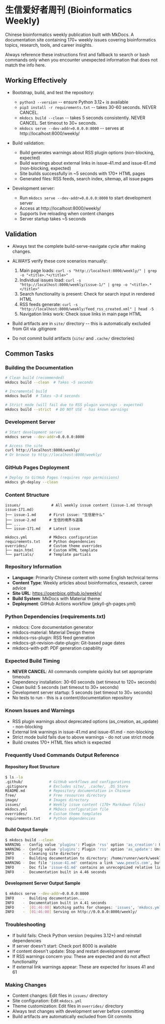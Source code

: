 # 生信爱好者周刊 (Bioinformatics Weekly)
Chinese bioinformatics weekly publication built with MkDocs. A documentation site containing 170+ weekly issues covering bioinformatics topics, research, tools, and career insights.

Always reference these instructions first and fallback to search or bash commands only when you encounter unexpected information that does not match the info here.

## Working Effectively
- Bootstrap, build, and test the repository:
  - `python3 --version` -- ensure Python 3.12+ is available
  - `pip3 install -r requirements.txt` -- takes 30-60 seconds. NEVER CANCEL.
  - `mkdocs build --clean` -- takes 5 seconds consistently. NEVER CANCEL. Set timeout to 30+ seconds.
  - `mkdocs serve --dev-addr=0.0.0.0:8000` -- serves at http://localhost:8000/weekly/

- Build validation:
  - Build generates warnings about RSS plugin options (non-blocking, expected)
  - Build warnings about external links in issue-41.md and issue-61.md (non-blocking, expected)
  - Site builds successfully in ~5 seconds with 170+ HTML pages
  - Generated files: RSS feeds, search index, sitemap, all issue pages

- Development server:
  - Run `mkdocs serve --dev-addr=0.0.0.0:8000` to start development server
  - Access at http://localhost:8000/weekly/
  - Supports live reloading when content changes
  - Server startup takes ~5 seconds

## Validation
- Always test the complete build-serve-navigate cycle after making changes.
- ALWAYS verify these core scenarios manually:
  1. Main page loads: `curl -s "http://localhost:8000/weekly/" | grep -o "<title>.*</title>"`
  2. Individual issues load: `curl -s "http://localhost:8000/weekly/issue-1/" | grep -o "<title>.*</title>"`
  3. Search functionality is present: Check for search input in rendered HTML
  4. RSS feeds generate: `curl -s "http://localhost:8000/weekly/feed_rss_created.xml" | head -5`
  5. Navigation links work: Check issue links in main page HTML

- Build artifacts are in `site/` directory -- this is automatically excluded from Git via .gitignore
- Do not commit build artifacts (`site/` and `.cache/` directories)

## Common Tasks

### Building the Documentation
```bash
# Clean build (recommended)
mkdocs build --clean  # Takes ~5 seconds

# Incremental build
mkdocs build  # Takes ~3-4 seconds

# Strict mode (will fail due to RSS plugin warnings - expected)
mkdocs build --strict  # DO NOT USE - has known warnings
```

### Development Server
```bash
# Start development server
mkdocs serve --dev-addr=0.0.0.0:8000

# Access the site
curl http://localhost:8000/weekly/
# Or browse to http://localhost:8000/weekly/
```

### GitHub Pages Deployment
```bash
# Deploy to GitHub Pages (requires repo permissions)
mkdocs gh-deploy --clean
```

### Content Structure
```
issues/              # All weekly issue content (issue-1.md through issue-171.md)
├── issue-1.md      # First issue: "生信是什么"
├── issue-2.md      # 生信的境界与道路
├── ...
└── issue-171.md    # Latest issue

mkdocs.yml          # MkDocs configuration
requirements.txt    # Python dependencies
overrides/          # Custom theme overrides
├── main.html       # Custom HTML template
└── partials/       # Template partials
```

### Repository Information
- **Language**: Primarily Chinese content with some English technical terms
- **Content Type**: Weekly articles about bioinformatics, research, career advice
- **Site URL**: https://openbiox.github.io/weekly/
- **Build System**: MkDocs with Material theme
- **Deployment**: GitHub Actions workflow (jekyll-gh-pages.yml)

### Python Dependencies (requirements.txt)
- mkdocs: Core documentation generator
- mkdocs-material: Material Design theme
- mkdocs-rss-plugin: RSS feed generation
- mkdocs-git-revision-date-plugin: Git-based page dates
- mkdocs-with-pdf: PDF generation capability

### Expected Build Timing
- **NEVER CANCEL**: All commands complete quickly but set appropriate timeouts
- Dependency installation: 30-60 seconds (set timeout to 120+ seconds)
- Clean build: 5 seconds (set timeout to 30+ seconds)
- Development server startup: 5 seconds (set timeout to 30+ seconds)
- No tests to run - this is a content/documentation repository

### Known Issues and Warnings
- RSS plugin warnings about deprecated options (as_creation, as_update) - non-blocking
- External link warnings in issue-41.md and issue-61.md - non-blocking
- Strict mode build fails due to above warnings - do not use strict mode
- Build creates 170+ HTML files which is expected

### Frequently Used Commands Output Reference

#### Repository Root Structure
```bash
$ ls -la
.github/            # GitHub workflows and configurations
.gitignore          # Excludes site/, .cache/, .DS_Store
README.md           # Repository documentation in Chinese
free/               # Free resources directory
image/              # Images directory
issues/             # Weekly issue content (170+ Markdown files)
mkdocs.yml          # MkDocs configuration file
overrides/          # Custom theme templates
requirements.txt    # Python dependencies
```

#### Build Output Sample
```bash
$ mkdocs build --clean
WARNING -  Config value 'plugins': Plugin 'rss' option 'as_creation': Unrecognised configuration name: as_creation
WARNING -  Config value 'plugins': Plugin 'rss' option 'as_update': Unrecognised configuration name: as_update
INFO    -  Cleaning site directory
INFO    -  Building documentation to directory: /home/runner/work/weekly/weekly/site
WARNING -  Doc file 'issue-41.md' contains a link 'www.pexels.com', but the target is not found among documentation files.
INFO    -  Doc file 'issue-61.md' contains an unrecognized relative link
INFO    -  Documentation built in 4.46 seconds
```

#### Development Server Output Sample
```bash
$ mkdocs serve --dev-addr=0.0.0.0:8000
INFO    -  Building documentation...
INFO    -  Documentation built in 4.41 seconds
INFO    -  [01:46:00] Watching paths for changes: 'issues', 'mkdocs.yml'
INFO    -  [01:46:00] Serving on http://0.0.0.0:8000/weekly/
```

### Troubleshooting
- If build fails: Check Python version (requires 3.12+) and reinstall dependencies
- If server doesn't start: Check port 8000 is available
- If content doesn't update: Stop and restart development server
- If RSS warnings concern you: These are expected and do not affect functionality
- If external link warnings appear: These are expected for issues 41 and 61

### Making Changes
- Content changes: Edit files in `issues/` directory
- Site configuration: Edit `mkdocs.yml`
- Theme customization: Edit files in `overrides/` directory
- Always test changes with development server before committing
- Build artifacts are automatically excluded from Git commits